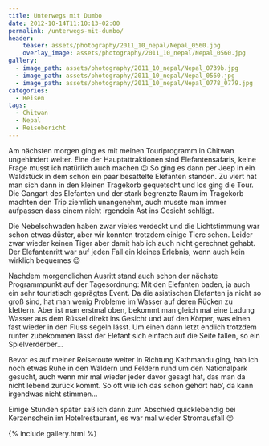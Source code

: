 ```yaml
---
title: Unterwegs mit Dumbo
date: 2012-10-14T11:10:13+02:00
permalink: /unterwegs-mit-dumbo/
header:
    teaser: assets/photography/2011_10_nepal/Nepal_0560.jpg
    overlay_image: assets/photography/2011_10_nepal/Nepal_0560.jpg
gallery:
  - image_path: assets/photography/2011_10_nepal/Nepal_0739b.jpg
  - image_path: assets/photography/2011_10_nepal/Nepal_0560.jpg
  - image_path: assets/photography/2011_10_nepal/Nepal_0778_0779.jpg
categories:
  - Reisen
tags:
  - Chitwan
  - Nepal
  - Reisebericht
---
```

Am nächsten morgen ging es mit meinen Touriprogramm in Chitwan ungehindert weiter. 
Eine der Hauptattraktionen sind Elefantensafaris, keine Frage musst ich natürlich auch machen 😉 
So ging es dann per Jeep in ein Waldstück in dem schon ein paar besattelte Elefanten standen. 
Zu viert hat man sich dann in den kleinen Tragekorb gequetscht und los ging die Tour. Die Gangart des Elefanten 
und der stark begrenzte Raum im Tragekorb machten den Trip ziemlich unangenehm, auch musste man immer aufpassen 
dass einem nicht irgendein Ast ins Gesicht schlägt.

Die Nebelschwaden haben zwar vieles verdeckt und die Lichtstimmung war schon etwas düster, 
aber wir konnten trotzdem einige Tiere sehen. Leider zwar wieder keinen Tiger aber damit hab ich auch nicht gerechnet gehabt. 
Der Elefantenritt war auf jeden Fall ein kleines Erlebnis, wenn auch kein wirklich bequemes 😉  
  
Nachdem morgendlichen Ausritt stand auch schon der nächste Programmpunkt auf der Tagesordnung: Mit den Elefanten baden, 
ja auch ein sehr touristisch geprägtes Event. Da die asiatischen Elefanten ja nicht so groß sind, 
hat man wenig Probleme im Wasser auf deren Rücken zu klettern. Aber ist man erstmal oben, 
bekommt man gleich mal eine Ladung Wasser aus dem Rüssel direkt ins Gesicht und auf den Körper, was einen fast wieder in den Fluss segeln lässt. 
Um einen dann letzt endlich trotzdem runter zubekommen lässt der Elefant sich einfach auf die Seite fallen, so ein Spielverderber…

Bevor es auf meiner Reiseroute weiter in Richtung Kathmandu ging, hab ich noch etwas Ruhe in den Wäldern und 
Feldern rund um den Nationalpark gesucht, auch wenn mir mal wieder jeder davor gesagt hat, das man da nicht lebend zurück kommt. So oft wie ich das schon gehört hab’, da kann irgendwas nicht stimmen…

Einige Stunden später saß ich dann zum Abschied quicklebendig bei Kerzenschein im Hotelrestaurant, es war mal wieder Stromausfall 😛

{% include gallery.html %}